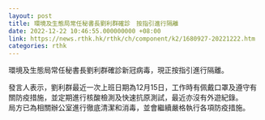 ```yaml
---
layout: post
title: 環境及生態局常任秘書長劉利群確診　按指引進行隔離
date: 2022-12-22 10:46:55.000000000 +08:00
link: https://news.rthk.hk/rthk/ch/component/k2/1680927-20221222.htm
categories: rthk
---
```


環境及生態局常任秘書長劉利群確診新冠病毒，現正按指引進行隔離。

發言人表示，劉利群最近一次上班日期為12月15日，工作時有佩戴口罩及遵守有關防疫措施，並定期進行核酸檢測及快速抗原測試，最近亦沒有外遊紀錄。
　　 
局方已為相關辦公室進行徹底清潔和消毒，並會繼續嚴格執行各項防疫措施。
